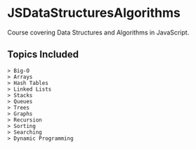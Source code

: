 # JSDataStructuresAlgorithms
Course covering Data Structures and Algorithms in JavaScript. 

## Topics Included

```
> Big-O
> Arrays
> Hash Tables
> Linked Lists
> Stacks
> Queues
> Trees
> Graphs
> Recursion
> Sorting
> Searching
> Dynamic Programming
```
